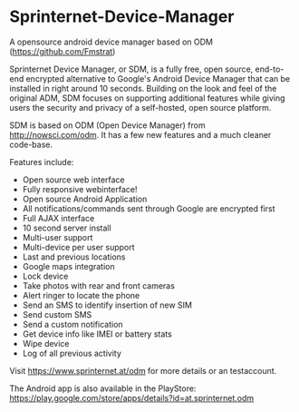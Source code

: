 Sprinternet-Device-Manager
==========================

A opensource android device manager based on ODM (https://github.com/Fmstrat)

Sprinternet Device Manager, or SDM, is a fully free, open source, end-to-end encrypted alternative to Google's Android Device Manager that can be installed in right around 10 seconds. Building on the look and feel of the original ADM, SDM focuses on supporting additional features while giving users the security and privacy of a self-hosted, open source platform.

SDM is based on ODM (Open Device Manager) from http://nowsci.com/odm. It has a few new features and a much cleaner code-base.

Features include:
- Open source web interface
- Fully responsive webinterface!
- Open source Android Application
- All notifications/commands sent through Google are encrypted first
- Full AJAX interface
- 10 second server install
- Multi-user support
- Multi-device per user support
- Last and previous locations
- Google maps integration
- Lock device
- Take photos with rear and front cameras
- Alert ringer to locate the phone
- Send an SMS to identify insertion of new SIM
- Send custom SMS
- Send a custom notification
- Get device info like IMEI or battery stats
- Wipe device
- Log of all previous activity


Visit https://www.sprinternet.at/odm for more details or an testaccount.

The Android app is also available in the PlayStore: https://play.google.com/store/apps/details?id=at.sprinternet.odm